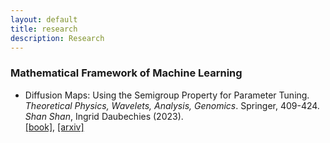 ```yaml
---
layout: default
title: research
description: Research
---
```


### Mathematical Framework of Machine Learning

* Diffusion Maps: Using the Semigroup Property for Parameter Tuning. <br />
*Theoretical Physics, Wavelets, Analysis, Genomics*. Springer, 409-424.  <br />
*Shan Shan*, Ingrid Daubechies (2023).  <br />
[[book]](https://link.springer.com/book/10.1007/978-3-030-45847-8), [[arxiv]](https://arxiv.org/abs/2203.02867) <br />
